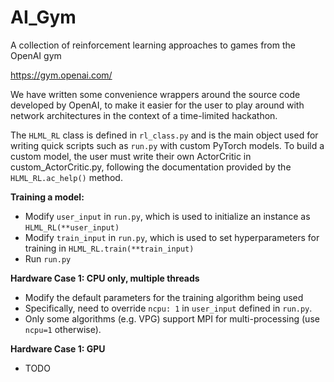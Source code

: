 # AI_Gym
A collection of reinforcement learning approaches to games from the OpenAI gym

https://gym.openai.com/

We have written some convenience wrappers around the source code developed by
OpenAI, to make it easier for the user to play around with network architectures
in the context of a time-limited hackathon.

The `HLML_RL` class is defined in `rl_class.py` and is the main object used for
writing quick scripts such as `run.py` with custom PyTorch models. To build a
custom model, the user must write their own ActorCritic in
custom_ActorCritic.py, following the documentation provided by the
`HLML_RL.ac_help()` method.

**Training a model:**
- Modify `user_input` in `run.py`, which is used to initialize an instance as `HLML_RL(**user_input)`
- Modify  `train_input` in `run.py`, which is used to set hyperparameters for training in `HLML_RL.train(**train_input)`
- Run `run.py`

**Hardware Case 1: CPU only, multiple threads**
- Modify the default parameters for the training algorithm being used
- Specifically, need to override `ncpu: 1` in `user_input` defined in `run.py`.
- Only some algorithms (e.g. VPG) support MPI for multi-processing (use `ncpu=1` otherwise).

**Hardware Case 1: GPU**
- TODO
